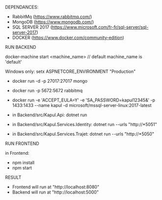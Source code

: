 DEPENDANCES:

- RabbitMq (https://www.rabbitmq.com/)
- MongoDB (https://www.mongodb.com/)
- SQL SERVER 2017 (https://www.microsoft.com/fr-fr/sql-server/sql-server-2017)
- DOCKER (https://www.docker.com/community-edition)

RUN BACKEND

docker-machine start <machine_name>      // default machine_name is 'default'

Windows only: setx ASPNETCORE_ENVIRONMENT "Production"

- docker run -d -p 27017:27017 mongo
- docker run -p 5672:5672 rabbitmq
- docker run -e 'ACCEPT_EULA=Y' -e 'SA_PASSWORD=kapul12345&' -p 1433:1433 --name kapul -d microsoft/mssql-server-linux:2017-latest

- in Backend/src/Kapul.Api: dotnet run
- in Backend/src/Kapul.Services.Identity: dotnet run --urls "http://*5051"
- in Backend/src/Kapul.Services.Trajet: dotnet run --urls "http://*5050"

RUN FRONTEND

in Frontend:
- npm install
- npm start

RESULT

- Frontend will run at "http://localhost:8080"
- Backend will run at "http://localhost:5000"
